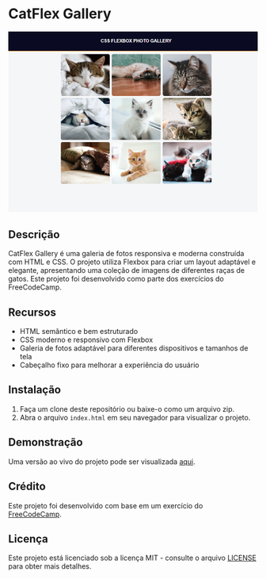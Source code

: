 # CatFlex Gallery

![CatFlex Gallery Preview](./img/Cat-Photo-Galery.png)

## Descrição

CatFlex Gallery é uma galeria de fotos responsiva e moderna construída com HTML e CSS. O projeto utiliza Flexbox para criar um layout adaptável e elegante, apresentando uma coleção de imagens de diferentes raças de gatos. Este projeto foi desenvolvido como parte dos exercícios do FreeCodeCamp.

## Recursos

- HTML semântico e bem estruturado
- CSS moderno e responsivo com Flexbox
- Galeria de fotos adaptável para diferentes dispositivos e tamanhos de tela
- Cabeçalho fixo para melhorar a experiência do usuário

## Instalação

1. Faça um clone deste repositório ou baixe-o como um arquivo zip.
2. Abra o arquivo `index.html` em seu navegador para visualizar o projeto.

## Demonstração

Uma versão ao vivo do projeto pode ser visualizada [aqui](https://reginaldoassuncao.github.io/CatFlex-Gallery/).

## Crédito

Este projeto foi desenvolvido com base em um exercício do [FreeCodeCamp](https://www.freecodecamp.org/).

## Licença

Este projeto está licenciado sob a licença MIT - consulte o arquivo [LICENSE](LICENSE) para obter mais detalhes.
